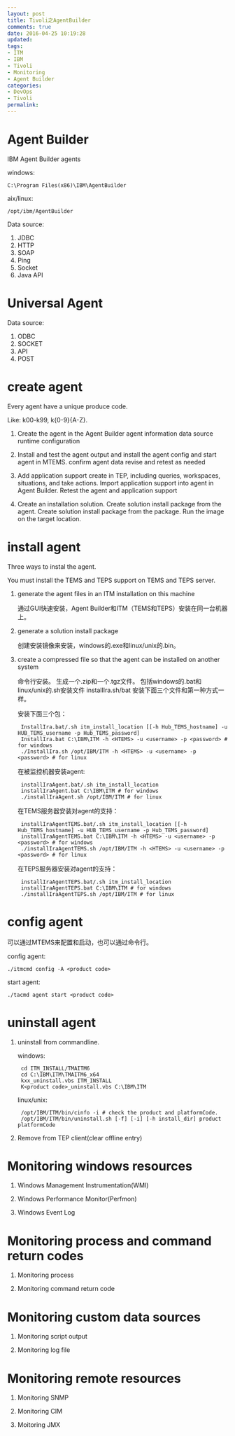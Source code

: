 ```yaml
---
layout: post
title: Tivoli之AgentBuilder
comments: true
date: 2016-04-25 10:19:28
updated:
tags:
- ITM
- IBM
- Tivoli
- Monitoring
- Agent Builder
categories:
- DevOps
- Tivoli
permalink:
---
```


# Agent Builder

IBM Agent Builder agents

windows:

    C:\Program Files(x86)\IBM\AgentBuilder

aix/linux:

    /opt/ibm/AgentBuilder

Data source:
1. JDBC
2. HTTP
3. SOAP
4. Ping
5. Socket
6. Java API

# Universal Agent

Data source:
1. ODBC
2. SOCKET
3. API
4. POST

# create agent

Every agent have a unique produce code.

Like: k00-k99, k{0-9}{A-Z}.

1. Create the agent in the Agent Builder
    agent information
    data source
    runtime configuration

2. Install and test the agent
    output and install the agent
    config and start agent in MTEMS.
    confirm agent data
    revise and retest as needed

3. Add application support
    create in TEP, including queries, workspaces, situations, and take actions.
    Import application support into agent in Agent Builder.
    Retest the agent and application support

4. Create an installation solution.
    Create solution install package from the agent.
    Create solution install package from the package.
    Run the image on the target location.

# install agent

Three ways to instal the agent.

You must install the TEMS and TEPS support on TEMS and TEPS server.

1. generate the agent files in an ITM installation on this machine

    通过GUI快速安装，Agent Builder和ITM（TEMS和TEPS）安装在同一台机器上。

2. generate a solution install package

    创建安装镜像来安装，windows的.exe和linux/unix的.bin。

3. create a compressed file so that the agent can be installed on another system

    命令行安装。
    生成一个.zip和一个.tgz文件。
    包括windows的.bat和linux/unix的.sh安装文件
    installIra.sh/bat 安装下面三个文件和第一种方式一样。

    安装下面三个包：

        InstallIra.bat/.sh itm_install_location [[-h Hub_TEMS_hostname] -u HUB_TEMS_username -p Hub_TEMS_password]
        InstallIra.bat C:\IBM\ITM -h <HTEMS> -u <username> -p <password> # for windows
        ./InstallIra.sh /opt/IBM/ITM -h <HTEMS> -u <username> -p <password> # for linux

    在被监控机器安装agent:

        installIraAgent.bat/.sh itm_install_location
        installIraAgent.bat C:\IBM\ITM # for windows
        ./installIraAgent.sh /opt/IBM/ITM # for linux

    在TEMS服务器安装对agent的支持：

        installIraAgentTEMS.bat/.sh itm_install_location [[-h Hub_TEMS_hostname] -u HUB_TEMS_username -p Hub_TEMS_password]
        installIraAgentTEMS.bat C:\IBM\ITM -h <HTEMS> -u <username> -p <password> # for windows
        ./installIraAgentTEMS.sh /opt/IBM/ITM -h <HTEMS> -u <username> -p <password> # for linux

    在TEPS服务器安装对agent的支持：

        installIraAgentTEPS.bat/.sh itm_install_location
        installIraAgentTEPS.bat C:\IBM\ITM # for windows
        ./installIraAgentTEPS.sh /opt/IBM/ITM # for linux

# config agent

可以通过MTEMS来配置和启动，也可以通过命令行。

config agent:

    ./itmcmd config -A <product code>

start agent:

    ./tacmd agent start <product code>

# uninstall agent

1. uninstall from commandline.

    windows:

        cd ITM_INSTALL/TMAITM6
        cd C:\IBM\ITM\TMAITM6_x64
        kxx_uninstall.vbs ITM_INSTALL
        K<product code>_uninstall.vbs C:\IBM\ITM

    linux/unix:

        /opt/IBM/ITM/bin/cinfo -i # check the product and platformCode.
        /opt/IBM/ITM/bin/uninstall.sh [-f] [-i] [-h install_dir] product platformCode

2. Remove from TEP client(clear offline entry)

# Monitoring windows resources

1. Windows Management Instrumentation(WMI)

2. Windows Performance Monitor(Perfmon)

3. Windows Event Log

# Monitoring process and command return codes

1. Monitoring process

2. Monitoring command return code

# Monitoring custom data sources

1. Monitoring script output

2. Monitoring log file

# Monitoring remote resources

1. Monitoring SNMP

2. Monitoring CIM

3. Moitoring JMX

